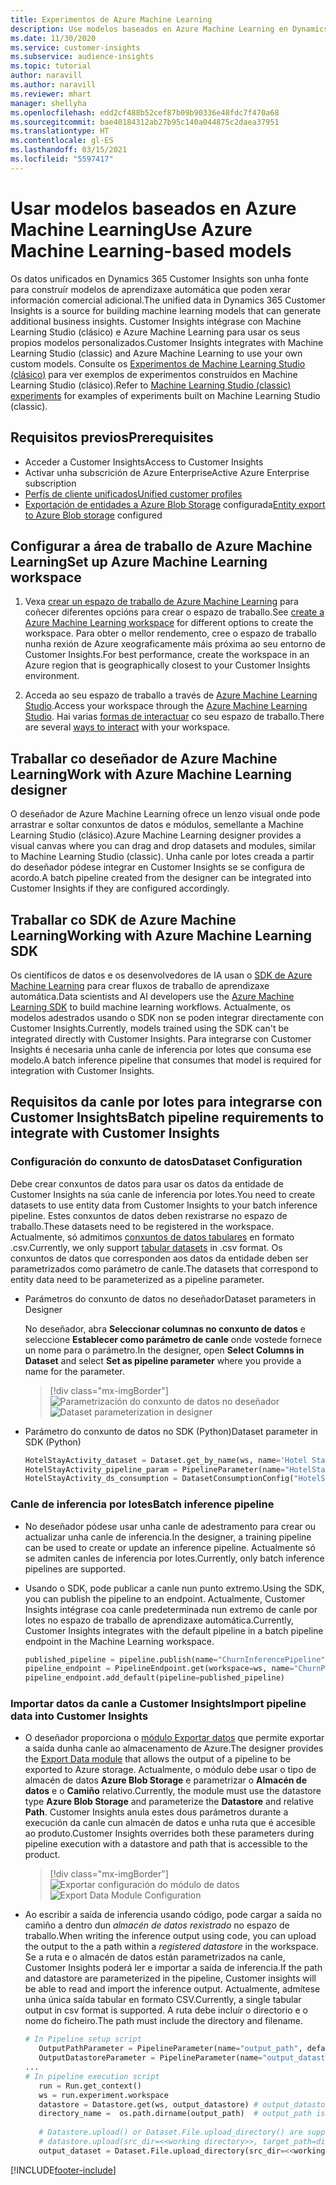```yaml
---
title: Experimentos de Azure Machine Learning
description: Use modelos baseados en Azure Machine Learning en Dynamics 365 Customer Insights.
ms.date: 11/30/2020
ms.service: customer-insights
ms.subservice: audience-insights
ms.topic: tutorial
author: naravill
ms.author: naravill
ms.reviewer: mhart
manager: shellyha
ms.openlocfilehash: edd2cf488b52cef87b09b90336e48fdc7f470a68
ms.sourcegitcommit: bae40184312ab27b95c140a044875c2daea37951
ms.translationtype: HT
ms.contentlocale: gl-ES
ms.lasthandoff: 03/15/2021
ms.locfileid: "5597417"
---
```

# <a name="use-azure-machine-learning-based-models"></a><span data-ttu-id="5310f-103">Usar modelos baseados en Azure Machine Learning</span><span class="sxs-lookup"><span data-stu-id="5310f-103">Use Azure Machine Learning-based models</span></span>

<span data-ttu-id="5310f-104">Os datos unificados en Dynamics 365 Customer Insights son unha fonte para construír modelos de aprendizaxe automática que poden xerar información comercial adicional.</span><span class="sxs-lookup"><span data-stu-id="5310f-104">The unified data in Dynamics 365 Customer Insights is a source for building machine learning models that can generate additional business insights.</span></span> <span data-ttu-id="5310f-105">Customer Insights intégrase con Machine Learning Studio (clásico) e Azure Machine Learning para usar os seus propios modelos personalizados.</span><span class="sxs-lookup"><span data-stu-id="5310f-105">Customer Insights integrates with Machine Learning Studio (classic) and Azure Machine Learning to use your own custom models.</span></span> <span data-ttu-id="5310f-106">Consulte os [Experimentos de Machine Learning Studio (clásico)](machine-learning-studio-experiments.md) para ver exemplos de experimentos construídos en Machine Learning Studio (clásico).</span><span class="sxs-lookup"><span data-stu-id="5310f-106">Refer to [Machine Learning Studio (classic) experiments](machine-learning-studio-experiments.md) for examples of experiments built on Machine Learning Studio (classic).</span></span> 

## <a name="prerequisites"></a><span data-ttu-id="5310f-107">Requisitos previos</span><span class="sxs-lookup"><span data-stu-id="5310f-107">Prerequisites</span></span>

- <span data-ttu-id="5310f-108">Acceder a Customer Insights</span><span class="sxs-lookup"><span data-stu-id="5310f-108">Access to Customer Insights</span></span>
- <span data-ttu-id="5310f-109">Activar unha subscrición de Azure Enterprise</span><span class="sxs-lookup"><span data-stu-id="5310f-109">Active Azure Enterprise subscription</span></span>
- [<span data-ttu-id="5310f-110">Perfís de cliente unificados</span><span class="sxs-lookup"><span data-stu-id="5310f-110">Unified customer profiles</span></span>](data-unification.md)
- <span data-ttu-id="5310f-111">[Exportación de entidades a Azure Blob Storage](export-azure-blob-storage.md) configurada</span><span class="sxs-lookup"><span data-stu-id="5310f-111">[Entity export to Azure Blob storage](export-azure-blob-storage.md) configured</span></span>

## <a name="set-up-azure-machine-learning-workspace"></a><span data-ttu-id="5310f-112">Configurar a área de traballo de Azure Machine Learning</span><span class="sxs-lookup"><span data-stu-id="5310f-112">Set up Azure Machine Learning workspace</span></span>

1. <span data-ttu-id="5310f-113">Vexa [crear un espazo de traballo de Azure Machine Learning](/azure/machine-learning/concept-workspace#-create-a-workspace) para coñecer diferentes opcións para crear o espazo de traballo.</span><span class="sxs-lookup"><span data-stu-id="5310f-113">See [create a Azure Machine Learning workspace](/azure/machine-learning/concept-workspace#-create-a-workspace) for different options to create the workspace.</span></span> <span data-ttu-id="5310f-114">Para obter o mellor rendemento, cree o espazo de traballo nunha rexión de Azure xeograficamente máis próxima ao seu entorno de Customer Insights.</span><span class="sxs-lookup"><span data-stu-id="5310f-114">For best performance, create the workspace in an Azure region that is geographically closest to your Customer Insights environment.</span></span>

1. <span data-ttu-id="5310f-115">Acceda ao seu espazo de traballo a través de [Azure Machine Learning Studio](https://ml.azure.com/).</span><span class="sxs-lookup"><span data-stu-id="5310f-115">Access your workspace through the [Azure Machine Learning Studio](https://ml.azure.com/).</span></span> <span data-ttu-id="5310f-116">Hai varias [formas de interactuar](/azure/machine-learning/concept-workspace#tools-for-workspace-interaction) co seu espazo de traballo.</span><span class="sxs-lookup"><span data-stu-id="5310f-116">There are several [ways to interact](/azure/machine-learning/concept-workspace#tools-for-workspace-interaction) with your workspace.</span></span>

## <a name="work-with-azure-machine-learning-designer"></a><span data-ttu-id="5310f-117">Traballar co deseñador de Azure Machine Learning</span><span class="sxs-lookup"><span data-stu-id="5310f-117">Work with Azure Machine Learning designer</span></span>

<span data-ttu-id="5310f-118">O deseñador de Azure Machine Learning ofrece un lenzo visual onde pode arrastrar e soltar conxuntos de datos e módulos, semellante a Machine Learning Studio (clásico).</span><span class="sxs-lookup"><span data-stu-id="5310f-118">Azure Machine Learning designer provides a visual canvas where you can drag and drop datasets and modules, similar to Machine Learning Studio (classic).</span></span> <span data-ttu-id="5310f-119">Unha canle por lotes creada a partir do deseñador pódese integrar en Customer Insights se se configura de acordo.</span><span class="sxs-lookup"><span data-stu-id="5310f-119">A batch pipeline created from the designer can be integrated into Customer Insights if they are configured accordingly.</span></span> 
   
## <a name="working-with-azure-machine-learning-sdk"></a><span data-ttu-id="5310f-120">Traballar co SDK de Azure Machine Learning</span><span class="sxs-lookup"><span data-stu-id="5310f-120">Working with Azure Machine Learning SDK</span></span>

<span data-ttu-id="5310f-121">Os científicos de datos e os desenvolvedores de IA usan o [SDK de Azure Machine Learning](/python/api/overview/azure/ml/?preserve-view=true&view=azure-ml-py) para crear fluxos de traballo de aprendizaxe automática.</span><span class="sxs-lookup"><span data-stu-id="5310f-121">Data scientists and AI developers use the [Azure Machine Learning SDK](/python/api/overview/azure/ml/?preserve-view=true&view=azure-ml-py) to build machine learning workflows.</span></span> <span data-ttu-id="5310f-122">Actualmente, os modelos adestrados usando o SDK non se poden integrar directamente con Customer Insights.</span><span class="sxs-lookup"><span data-stu-id="5310f-122">Currently, models trained using the SDK can't be integrated directly with Customer Insights.</span></span> <span data-ttu-id="5310f-123">Para integrarse con Customer Insights é necesaria unha canle de inferencia por lotes que consuma ese modelo.</span><span class="sxs-lookup"><span data-stu-id="5310f-123">A batch inference pipeline that consumes that model is required for integration with Customer Insights.</span></span>

## <a name="batch-pipeline-requirements-to-integrate-with-customer-insights"></a><span data-ttu-id="5310f-124">Requisitos da canle por lotes para integrarse con Customer Insights</span><span class="sxs-lookup"><span data-stu-id="5310f-124">Batch pipeline requirements to integrate with Customer Insights</span></span>

### <a name="dataset-configuration"></a><span data-ttu-id="5310f-125">Configuración do conxunto de datos</span><span class="sxs-lookup"><span data-stu-id="5310f-125">Dataset Configuration</span></span>

<span data-ttu-id="5310f-126">Debe crear conxuntos de datos para usar os datos da entidade de Customer Insights na súa canle de inferencia por lotes.</span><span class="sxs-lookup"><span data-stu-id="5310f-126">You need to create datasets to use entity data from Customer Insights to your batch inference pipeline.</span></span> <span data-ttu-id="5310f-127">Estes conxuntos de datos deben rexistrarse no espazo de traballo.</span><span class="sxs-lookup"><span data-stu-id="5310f-127">These datasets need to be registered in the workspace.</span></span> <span data-ttu-id="5310f-128">Actualmente, só admitimos [conxuntos de datos tabulares](/azure/machine-learning/how-to-create-register-datasets#tabulardataset) en formato .csv.</span><span class="sxs-lookup"><span data-stu-id="5310f-128">Currently, we only support [tabular datasets](/azure/machine-learning/how-to-create-register-datasets#tabulardataset) in .csv format.</span></span> <span data-ttu-id="5310f-129">Os conxuntos de datos que corresponden aos datos da entidade deben ser parametrizados como parámetro de canle.</span><span class="sxs-lookup"><span data-stu-id="5310f-129">The datasets that correspond to entity data need to be parameterized as a pipeline parameter.</span></span>
   
* <span data-ttu-id="5310f-130">Parámetros do conxunto de datos no deseñador</span><span class="sxs-lookup"><span data-stu-id="5310f-130">Dataset parameters in Designer</span></span>
   
     <span data-ttu-id="5310f-131">No deseñador, abra **Seleccionar columnas no conxunto de datos** e seleccione **Establecer como parámetro de canle** onde vostede fornece un nome para o parámetro.</span><span class="sxs-lookup"><span data-stu-id="5310f-131">In the designer, open **Select Columns in Dataset** and select **Set as pipeline parameter** where you provide a name for the parameter.</span></span>

     > [!div class="mx-imgBorder"]
     > <span data-ttu-id="5310f-132">![Parametrización do conxunto de datos no deseñador](media/intelligence-designer-dataset-parameters.png "Parametrización do conxunto de datos no deseñador")</span><span class="sxs-lookup"><span data-stu-id="5310f-132">![Dataset parameterization in designer](media/intelligence-designer-dataset-parameters.png "Dataset parameterization in designer")</span></span>
   
* <span data-ttu-id="5310f-133">Parámetro do conxunto de datos no SDK (Python)</span><span class="sxs-lookup"><span data-stu-id="5310f-133">Dataset parameter in SDK (Python)</span></span>
   
   ```python
   HotelStayActivity_dataset = Dataset.get_by_name(ws, name='Hotel Stay Activity Data')
   HotelStayActivity_pipeline_param = PipelineParameter(name="HotelStayActivity_pipeline_param", default_value=HotelStayActivity_dataset)
   HotelStayActivity_ds_consumption = DatasetConsumptionConfig("HotelStayActivity_dataset", HotelStayActivity_pipeline_param)
   ```

### <a name="batch-inference-pipeline"></a><span data-ttu-id="5310f-134">Canle de inferencia por lotes</span><span class="sxs-lookup"><span data-stu-id="5310f-134">Batch inference pipeline</span></span>
  
* <span data-ttu-id="5310f-135">No deseñador pódese usar unha canle de adestramento para crear ou actualizar unha canle de inferencia.</span><span class="sxs-lookup"><span data-stu-id="5310f-135">In the designer, a training pipeline can be used to create or update an inference pipeline.</span></span> <span data-ttu-id="5310f-136">Actualmente só se admiten canles de inferencia por lotes.</span><span class="sxs-lookup"><span data-stu-id="5310f-136">Currently, only batch inference pipelines are supported.</span></span>

* <span data-ttu-id="5310f-137">Usando o SDK, pode publicar a canle nun punto extremo.</span><span class="sxs-lookup"><span data-stu-id="5310f-137">Using the SDK, you can publish the pipeline to an endpoint.</span></span> <span data-ttu-id="5310f-138">Actualmente, Customer Insights intégrase coa canle predeterminada nun extremo de canle por lotes no espazo de traballo de aprendizaxe automática.</span><span class="sxs-lookup"><span data-stu-id="5310f-138">Currently, Customer Insights integrates with the default pipeline in a batch pipeline endpoint in the Machine Learning workspace.</span></span>
   
   ```python
   published_pipeline = pipeline.publish(name="ChurnInferencePipeline", description="Published Churn Inference pipeline")
   pipeline_endpoint = PipelineEndpoint.get(workspace=ws, name="ChurnPipelineEndpoint") 
   pipeline_endpoint.add_default(pipeline=published_pipeline)
   ```

### <a name="import-pipeline-data-into-customer-insights"></a><span data-ttu-id="5310f-139">Importar datos da canle a Customer Insights</span><span class="sxs-lookup"><span data-stu-id="5310f-139">Import pipeline data into Customer Insights</span></span>

* <span data-ttu-id="5310f-140">O deseñador proporciona o [módulo Exportar datos](/azure/machine-learning/algorithm-module-reference/export-data) que permite exportar a saída dunha canle ao almacenamento de Azure.</span><span class="sxs-lookup"><span data-stu-id="5310f-140">The designer provides the [Export Data module](/azure/machine-learning/algorithm-module-reference/export-data) that allows the output of a pipeline to be exported to Azure storage.</span></span> <span data-ttu-id="5310f-141">Actualmente, o módulo debe usar o tipo de almacén de datos **Azure Blob Storage** e parametrizar o **Almacén de datos** e o **Camiño** relativo.</span><span class="sxs-lookup"><span data-stu-id="5310f-141">Currently, the module must use the datastore type **Azure Blob Storage** and parameterize the **Datastore** and relative **Path**.</span></span> <span data-ttu-id="5310f-142">Customer Insights anula estes dous parámetros durante a execución da canle cun almacén de datos e unha ruta que é accesible ao produto.</span><span class="sxs-lookup"><span data-stu-id="5310f-142">Customer Insights overrides both these parameters during pipeline execution with a datastore and path that is accessible to the product.</span></span>
   > [!div class="mx-imgBorder"]
   > <span data-ttu-id="5310f-143">![Exportar configuración do módulo de datos](media/intelligence-designer-importdata.png "Exportar configuración do módulo de datos")</span><span class="sxs-lookup"><span data-stu-id="5310f-143">![Export Data Module Configuration](media/intelligence-designer-importdata.png "Export Data Module Configuration")</span></span>
   
* <span data-ttu-id="5310f-144">Ao escribir a saída de inferencia usando código, pode cargar a saída no camiño a dentro dun *almacén de datos rexistrado* no espazo de traballo.</span><span class="sxs-lookup"><span data-stu-id="5310f-144">When writing the inference output using code, you can upload the output to the a path within a *registered datastore* in the workspace.</span></span> <span data-ttu-id="5310f-145">Se a ruta e o almacén de datos están parametrizados na canle, Customer Insights poderá ler e importar a saída de inferencia.</span><span class="sxs-lookup"><span data-stu-id="5310f-145">If the path and datastore are parameterized in the pipeline, Customer insights will be able to read and import the inference output.</span></span> <span data-ttu-id="5310f-146">Actualmente, admítese unha única saída tabular en formato CSV.</span><span class="sxs-lookup"><span data-stu-id="5310f-146">Currently, a single tabular output in csv format is supported.</span></span> <span data-ttu-id="5310f-147">A ruta debe incluír o directorio e o nome do ficheiro.</span><span class="sxs-lookup"><span data-stu-id="5310f-147">The path must include the directory and filename.</span></span>

   ```python
   # In Pipeline setup script
      OutputPathParameter = PipelineParameter(name="output_path", default_value="HotelChurnOutput/HotelChurnOutput.csv")
      OutputDatastoreParameter = PipelineParameter(name="output_datastore", default_value="workspaceblobstore")
   ...
   # In pipeline execution script
      run = Run.get_context()
      ws = run.experiment.workspace
      datastore = Datastore.get(ws, output_datastore) # output_datastore is parameterized
      directory_name =  os.path.dirname(output_path)  # output_path is parameterized.
      
      # Datastore.upload() or Dataset.File.upload_directory() are supported methods to uplaod the data
      # datastore.upload(src_dir=<<working directory>>, target_path=directory_name, overwrite=False, show_progress=True)
      output_dataset = Dataset.File.upload_directory(src_dir=<<working directory>>, target = (datastore, directory_name)) # Remove trailing "/" from directory_name
   ```


[!INCLUDE[footer-include](../includes/footer-banner.md)]